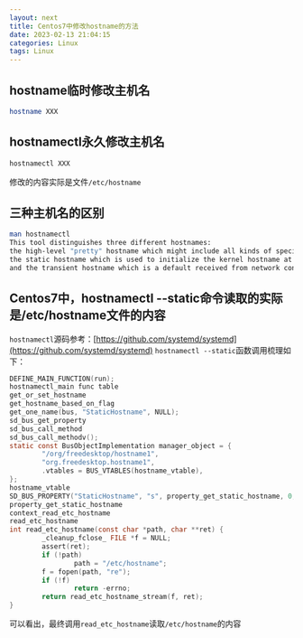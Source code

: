 ```yaml
---
layout: next
title: Centos7中修改hostname的方法
date: 2023-02-13 21:04:15
categories: Linux
tags: Linux
---
```


## hostname临时修改主机名
```bash
hostname XXX
```
## hostnamectl永久修改主机名
```bash
hostnamectl XXX
```
修改的内容实际是文件`/etc/hostname`

## 三种主机名的区别

<!-- more -->

```bash
man hostnamectl
This tool distinguishes three different hostnames: 
the high-level "pretty" hostname which might include all kinds of special characters (e.g. "Lennart's Laptop"), 
the static hostname which is used to initialize the kernel hostname at boot (e.g. "lennarts-laptop"), 
and the transient hostname which is a default received from network configuration. If a static hostname is set, and is valid (something other than localhost), then the transient hostname is not used.
```
## Centos7中，hostnamectl --static命令读取的实际是/etc/hostname文件的内容
`hostnamectl`源码参考：[https://github.com/systemd/systemd](https://github.com/systemd/systemd)
`hostnamectl --static`函数调用梳理如下：
```c
DEFINE_MAIN_FUNCTION(run);
hostnamectl_main func table
get_or_set_hostname
get_hostname_based_on_flag
get_one_name(bus, "StaticHostname", NULL);
sd_bus_get_property
sd_bus_call_method
sd_bus_call_methodv();
static const BusObjectImplementation manager_object = {
        "/org/freedesktop/hostname1",
        "org.freedesktop.hostname1",
        .vtables = BUS_VTABLES(hostname_vtable),
};
hostname_vtable
SD_BUS_PROPERTY("StaticHostname", "s", property_get_static_hostname, 0, SD_BUS_VTABLE_PROPERTY_EMITS_CHANGE)
property_get_static_hostname 
context_read_etc_hostname
read_etc_hostname
int read_etc_hostname(const char *path, char **ret) {
        _cleanup_fclose_ FILE *f = NULL;
        assert(ret);
        if (!path)
                path = "/etc/hostname";
        f = fopen(path, "re");
        if (!f)
                return -errno;
        return read_etc_hostname_stream(f, ret);
}
```
可以看出，最终调用`read_etc_hostname`读取`/etc/hostname`的内容
